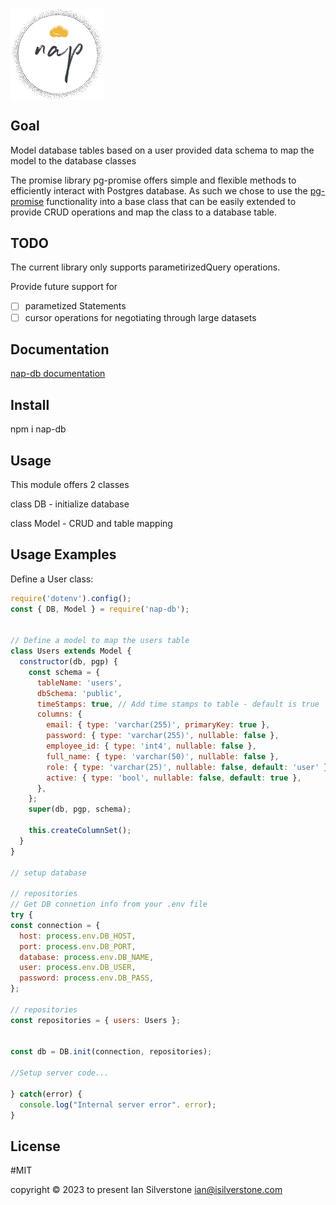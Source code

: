  <div style="display: flex; justify-content: left;">
<img width="150" alt="nap-logo" src="https://github.com/silverstone-i/nap-db/blob/8bba6fc357c50688a080d5afcb6b2ace05a813f0/assets/nap-logo.png?raw=true" />
</div>

## Goal

Model database tables based on a user provided data schema to map the model to the database classes

The promise library pg-promise offers simple and flexible methods to efficiently interact with Postgres database. As such we chose to use the [pg-promise](https://vitaly-t.github.io/pg-promise/) functionality into a base class that can be easily extended to provide CRUD operations and map the class to a database table.

## TODO

The current library only supports parametirizedQuery operations. 

Provide future support for
  - [ ] parametized Statements
  - [ ] cursor operations for negotiating through large datasets

## Documentation

[nap-db documentation](https://silverstone-i.github.io/nap-db/)

## Install

npm i nap-db

## Usage

This module offers 2 classes

class DB - initialize database

class Model - CRUD and table mapping

## Usage Examples

Define a User class:

```javascript
require('dotenv').config();
const { DB, Model } = require('nap-db');


// Define a model to map the users table
class Users extends Model {
  constructor(db, pgp) {
    const schema = {
      tableName: 'users',
      dbSchema: 'public',
      timeStamps: true, // Add time stamps to table - default is true
      columns: {
        email: { type: 'varchar(255)', primaryKey: true },
        password: { type: 'varchar(255)', nullable: false },
        employee_id: { type: 'int4', nullable: false },
        full_name: { type: 'varchar(50)', nullable: false },
        role: { type: 'varchar(25)', nullable: false, default: 'user' },
        active: { type: 'bool', nullable: false, default: true },
      },
    };
    super(db, pgp, schema);

    this.createColumnSet();
  }
}

// setup database

// repositories
// Get DB connetion info from your .env file
try {
const connection = {
  host: process.env.DB_HOST,
  port: process.env.DB_PORT,
  database: process.env.DB_NAME,
  user: process.env.DB_USER,
  password: process.env.DB_PASS,
};

// repositories
const repositories = { users: Users };


const db = DB.init(connection, repositories);

//Setup server code...

} catch(error) {
  console.log("Internal server error". error);
}

```

## License

#MIT

copyright © 2023 to present Ian Silverstone ian@isilverstone.com
